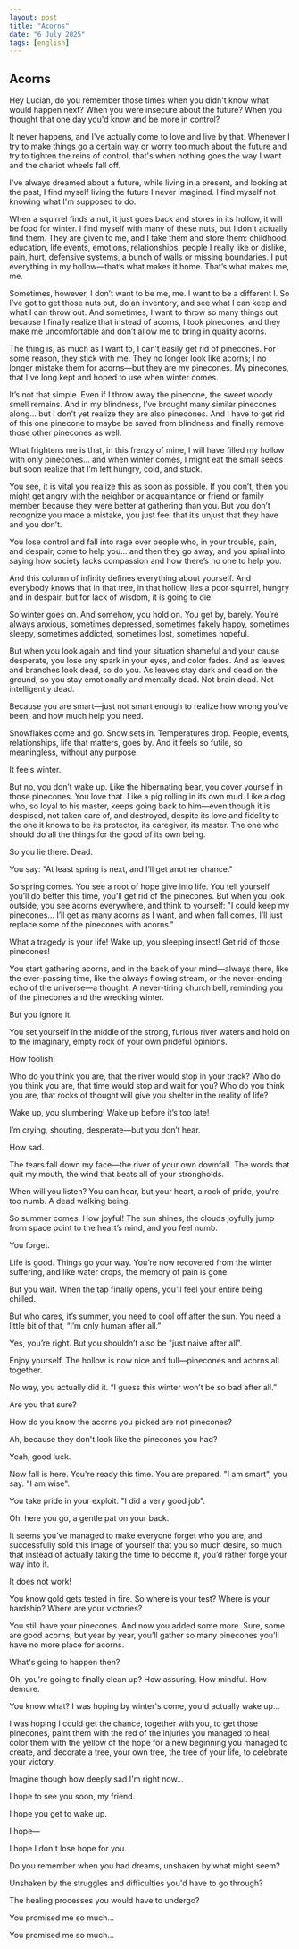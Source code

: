 ```yaml
---
layout: post
title: "Acorns"
date: "6 July 2025"
tags: [english]
---
```


## Acorns

Hey Lucian, do you remember those times when you didn't know what would happen next? When you were insecure about the future? When you thought that one day you'd know and be more in control?

It never happens, and I've actually come to love and live by that. Whenever I try to make things go a certain way or worry too much about the future and try to tighten the reins of control, that's when nothing goes the way I want and the chariot wheels fall off. 

I've always dreamed about a future, while living in a present, and looking at the past, I find myself living the future I never imagined. I find myself not knowing what I'm supposed to do. 

When a squirrel finds a nut, it just goes back and stores in its hollow, it will be food for winter. I find myself with many of these nuts, but I don't actually find them.  They are given to me, and I take them and store them: childhood, education, life events, emotions, relationships, people I really like or dislike, pain, hurt, defensive systems, a bunch of walls or missing boundaries. I put everything in my hollow—that’s what makes it home. That’s what makes me, me.

Sometimes, however, I don’t want to be me, me. I want to be a different I. So I’ve got to get those nuts out, do an inventory, and see what I can keep and what I can throw out. And sometimes, I want to throw so many things out because I finally realize that instead of acorns, I took pinecones, and they make me uncomfortable and don’t allow me to bring in quality acorns. 

The thing is, as much as I want to, I can’t easily get rid of pinecones. For some reason, they stick with me. They no longer look like acorns; I no longer mistake them for acorns—but they are my pinecones. My pinecones, that I've long kept and hoped to use when winter comes. 

It’s not that simple. Even if I throw away the pinecone, the sweet woody smell remains. And in my blindness, I’ve brought many similar pinecones along... but I don’t yet realize they are also pinecones. And I have to get rid of this one pinecone to maybe be saved from blindness and finally remove those other pinecones as well. 

What frightens me is that, in this frenzy of mine, I will have filled my hollow with only pinecones... and when winter comes, I might eat the small seeds but soon realize that I’m left hungry, cold, and stuck.

You see, it is vital you realize this as soon as possible. If you don’t, then you might get angry with the neighbor or acquaintance or friend or family member because they were better at gathering than you. But you don’t recognize you made a mistake, you just feel that it’s unjust that they have and you don’t. 

You lose control and fall into rage over people who, in your trouble, pain, and despair, come to help you... and then they go away, and you spiral into saying how society lacks compassion and how there’s no one to help you. 

And this column of infinity defines everything about yourself. And everybody knows that in that tree, in that hollow, lies a poor squirrel, hungry and in despair, but for lack of wisdom, it is going to die.

So winter goes on. And somehow, you hold on. You get by, barely. You’re always anxious, sometimes depressed, sometimes fakely happy, sometimes sleepy, sometimes addicted, sometimes lost, sometimes hopeful. 

But when you look again and find your situation shameful and your cause desperate, you lose any spark in your eyes, and color fades. And as leaves and branches look dead, so do you. As leaves stay dark and dead on the ground, so you stay emotionally and mentally dead. Not brain dead. Not intelligently dead. 

Because you are smart—just not smart enough to realize how wrong you’ve been, and how much help you need.

Snowflakes come and go. Snow sets in. Temperatures drop. People, events, relationships, life that matters, goes by. And it feels so futile, so meaningless, without any purpose. 

It feels winter.

But no, you don’t wake up. Like the hibernating bear, you cover yourself in those pinecones. You love that. Like a pig rolling in its own mud. Like a dog who, so loyal to his master, keeps going back to him—even though it is despised, not taken care of, and destroyed, despite its love and fidelity to the one it knows to be its protector, its caregiver, its master. The one who should do all the things for the good of its own being.
 
So you lie there. Dead. 

You say: "At least spring is next, and I’ll get another chance." 

So spring comes. You see a root of hope give into life. You tell yourself you’ll do better this time, you’ll get rid of the pinecones. But when you look outside, you see acorns everywhere, and think to yourself: "I could keep my pinecones... I’ll get as many acorns as I want, and when fall comes, I’ll just replace some of the pinecones with acorns."

What a tragedy is your life! Wake up, you sleeping insect! Get rid of those pinecones!

You start gathering acorns, and in the back of your mind—always there, like the ever-passing time, like the always flowing stream, or the never-ending echo of the universe—a thought. A never-tiring church bell, reminding you of the pinecones and the wrecking winter.
 
But you ignore it.
 
You set yourself in the middle of the strong, furious river waters and hold on to the imaginary, empty rock of your own prideful opinions. 

How foolish! 

Who do you think you are, that the river would stop in your track? Who do you think you are, that time would stop and wait for you? Who do you think you are, that rocks of thought will give you shelter in the reality of life? 

Wake up, you slumbering! Wake up before it’s too late! 

I’m crying, shouting, desperate—but you don’t hear. 

How sad. 

The tears fall down my face—the river of your own downfall. The words that quit my mouth, the wind that beats all of your strongholds. 

When will you listen? You can hear, but your heart, a rock of pride, you're too numb. A dead walking being.

So summer comes. How joyful! The sun shines, the clouds joyfully jump from space point to the heart’s mind, and you feel numb. 

You forget. 

Life is good. Things go your way. You’re now recovered from the winter suffering, and like water drops, the memory of pain is gone. 

But you wait. When the tap finally opens, you’ll feel your entire being chilled. 

But who cares, it’s summer, you need to cool off after the sun. You need a little bit of that, “I’m only human after all.” 

Yes, you’re right. But you shouldn’t also be "just naive after all".

Enjoy yourself. The hollow is now nice and full—pinecones and acorns all together. 

No way, you actually did it. “I guess this winter won’t be so bad after all.”

Are you that sure? 

How do you know the acorns you picked are not pinecones? 

Ah, because they don't look like the pinecones you had? 

Yeah, good luck. 

Now fall is here. You're ready this time. You are prepared. "I am smart", you say. "I am wise". 

You take pride in your exploit. "I did a very good job". 

Oh, here you go, a gentle pat on your back. 

It seems you’ve managed to make everyone forget who you are, and successfully sold this image of yourself that you so much desire, so much that instead of actually taking the time to become it, you’d rather forge your way into it. 

It does not work! 

You know gold gets tested in fire. So where is your test? Where is your hardship? Where are your victories? 

You still have your pinecones. And now you added some more.
Sure, some are good acorns, but year by year, you’ll gather so many pinecones you’ll have no more place for acorns.

What's going to happen then? 

Oh, you're going to finally clean up? How assuring. How mindful. How demure. 

You know what? I was hoping by winter's come, you'd actually wake up... 

I was hoping I could get the chance, together with you, to get those pinecones, paint them with the red of the injuries you managed to heal, color them with the yellow of the hope for a new beginning you managed to create, and decorate a tree, your own tree, the tree of your life, to celebrate your victory. 

Imagine though how deeply sad I'm right now... 

I hope to see you soon, my friend. 

I hope you get to wake up. 

I hope— 

I hope I don't lose hope for you.

Do you remember when you had dreams, unshaken by what might seem? 

Unshaken by the struggles and difficulties you'd have to go through? 

The healing processes you would have to undergo? 

You promised me so much... 

You promised me so much...
